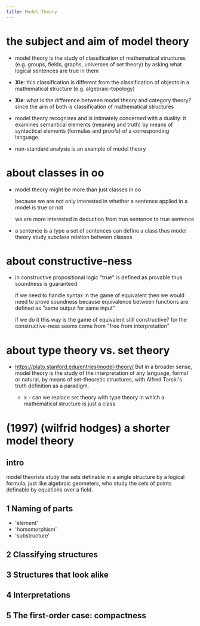 ```yaml
---
title: Model Theory
---
```


# the subject and aim of model theory

- model theory is the study of classification of mathematical structures
  (e.g. groups, fields, graphs, universes of set theory)
  by asking what logical sentences are true in them

- **Xie**:
  this classification is different from
  the classification of objects in a mathematical structure
  (e.g. algebraic-topology)

- **Xie**:
  what is the difference between model theory and category theory?
  since the aim of both is classification of mathematical structures

- model theory recognises
  and is intimately concerned with a duality:
  it examines semantical elements (meaning and truth)
  by means of syntactical elements (formulas and proofs)
  of a corresponding language.

- non-standard analysis is an example of model theory

# about classes in oo

- model theory might be more than just classes in oo

  because we are not only interested in
  whether a sentence applied in a model is true or not

  we are more interested in
  deduction from true sentence to true sentence

- a sentence is a type
  a set of sentences can define a class
  thus model theory study subclass relation between classes

# about constructive-ness

- in constructive propositional logic
  "true" is defined as provable
  thus soundness is guaranteed

  if we need to handle syntax in the game of equivalent
  then we would need to prove soundness
  because equivalence between functions
  are defined as "same output for same input"

  if we do it this way
  is the game of equivalent still constructive?
  for the constructive-ness
  seems come from "free from interpretation"

# about type theory vs. set theory

- https://plato.stanford.edu/entries/model-theory/
  But in a broader sense, model theory is
  the study of the interpretation of any language, formal or natural,
  by means of set-theoretic structures,
  with Alfred Tarski's truth definition as a paradigm.

  - x -
    can we replace set theory with type theory
    in which a mathematical structure is just a class

# (1997) (wilfrid hodges) a shorter model theory

## intro

model theorists study the sets definable in a single structure by a logical formula,
just like algebraic geometers, who study the sets of points definable by equations over a field.

## 1 Naming of parts

- 'element'
- 'homomorphism'
- 'substructure'

## 2 Classifying structures

## 3 Structures that look alike

## 4 Interpretations

## 5 The first-order case: compactness
